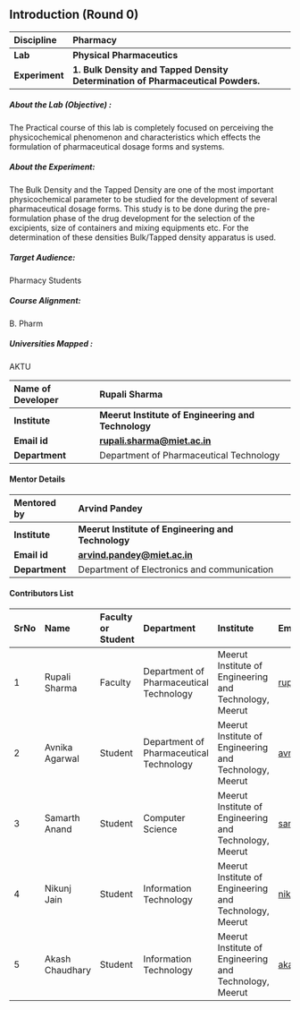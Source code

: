 ## Introduction (Round 0)
<b>Discipline | <b>Pharmacy
:--|:--|
<b> Lab | <b>Physical Pharmaceutics
<b> Experiment|     <b>1.  Bulk Density and Tapped Density Determination of Pharmaceutical Powders.
<h5> About the Lab (Objective) :</h5>
The Practical course of this lab is completely focused on perceiving the physicochemical phenomenon and characteristics which effects the formulation of pharmaceutical dosage forms and systems. 
<h5> About the Experiment:</h5>
The Bulk Density and the Tapped Density are one of the most important physicochemical parameter to be studied for the development of several pharmaceutical dosage forms. This study is to be done during the pre-formulation phase of the drug development for the selection of the excipients, size of containers and mixing equipments etc. For the determination of these densities Bulk/Tapped density apparatus is used.
<h5> Target Audience:</h5>
Pharmacy Students
<h5> Course Alignment:</h5>
B. Pharm
<h5> Universities Mapped : </h5>
AKTU
  
<b>Name of Developer | <b>Rupali Sharma
:--|:--|
<b> Institute | <b>Meerut Institute of Engineering and Technology
<b> Email id|     <b>rupali.sharma@miet.ac.in
<b> Department |Department of Pharmaceutical Technology

#### Mentor Details

<b>Mentored by | <b>Arvind Pandey
:--|:--|
<b> Institute | <b>Meerut Institute of Engineering and Technology
<b> Email id|     <b>arvind.pandey@miet.ac.in
<b> Department |Department of Electronics and communication

#### Contributors List

SrNo | Name | Faculty or Student | Department| Institute | Email id
:--|:--|:--|:--|:--|:--|
1 |Rupali Sharma |Faculty|Department of Pharmaceutical Technology |Meerut Institute of Engineering and Technology, Meerut |rupali.sharma@miet.ac.in
2 |Avnika Agarwal |Student| Department of Pharmaceutical Technology | Meerut Institute of Engineering and Technology, Meerut |avnika.agarwal.bp.2017@miet.ac.in
3 |Samarth Anand |Student|Computer Science| Meerut Institute of Engineering and Technology, Meerut |samarth.anand.cs.2018@miet.ac.in
4 |Nikunj Jain |Student|Information Technology | Meerut Institute of Engineering and Technology, Meerut |nikunj.jain.it.2018@miet.ac.in
5 |Akash Chaudhary |Student| Information Technology | Meerut Institute of Engineering and Technology, Meerut | akash.chaudhary.it.2018@miet.ac.in


<br>
